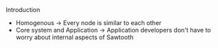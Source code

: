 Introduction

* Homogenous
    &rarr; Every node is similar to each other
* Core system and Application
    &rarr; Application developers don't have to worry about internal aspects of Sawtooth
